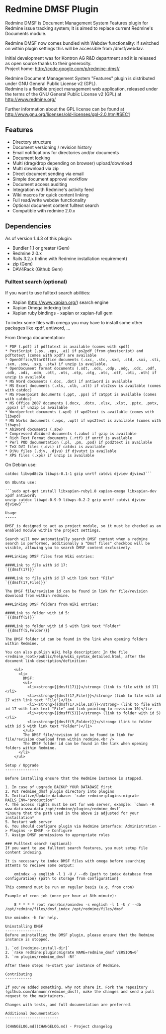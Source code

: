 Redmine DMSF Plugin
===================

Redmine DMSF is Document Management System Features plugin for Redmine issue tracking system; It is aimed to replace current Redmine's Documents module.

Redmine DMSF now comes bundled with Webdav functionality: if switched on within plugin settings this will be accessible from /dmsf/webdav.

Initial development was for Kontron AG R&D department and it is released as open source thanks to their generosity.  
Project home: <http://code.google.com/p/redmine-dmsf/>

Redmine Document Management System "Features" plugin is distributed under GNU General Public License v2 (GPL).  
Redmine is a flexible project management web application, released under the terms of the GNU General Public License v2 (GPL) at <http://www.redmine.org/>

Further information about the GPL license can be found at
<http://www.gnu.org/licenses/old-licenses/gpl-2.0.html#SEC1>

Features
--------

  * Directory structure
  * Document versioning / revision history
  * Email notifications for directories and/or documents
  * Document locking
  * Multi (drag/drop depending on browser) upload/download
  * Multi download via zip
  * Direct document sending via email
  * Simple document approval workflow
  * Document access auditing
  * Integration with Redmine's activity feed
  * Wiki macros for quick content linking
  * Full read/write webdav functionality
  * Optional document content fulltext search
  * Compatible with redmine 2.0.x

Dependencies
------------

As of version 1.4.3 of this plugin:

  * Bundler 1.1 or greater (Gem)
  * Redmine 2.0.x 
  * Rails 3.2.x (Inline with Redmine installation requirement) 
  * zip (Gem)
  * DAV4Rack (Github Gem)

### Fulltext search (optional)

If you want to use fulltext search abilities:

  * Xapian (<http://www.xapian.org/>) search engine 
  * Xapian Omega indexing tool
  * Xapian ruby bindings - xapian or xapian-full gem

To index some files with omega you may have to install some other packages like
xpdf, antiword, ...

From Omega documentation:

    * PDF (.pdf) if pdftotext is available (comes with xpdf)  
    * PostScript (.ps, .eps, .ai) if ps2pdf (from ghostscript) and pdftotext (comes with xpdf) are available  
    * OpenOffice/StarOffice documents (.sxc, .stc, .sxd, .std, .sxi, .sti, .sxm, .sxw, .sxg, .stw) if unzip is available.
    * OpenDocument format documents (.odt, .ods, .odp, .odg, .odc, .odf, .odb, .odi, .odm, .ott, .ots, .otp, .otg, .otc, .otf, .oti, .oth) if unzip is available  
    * MS Word documents (.doc, .dot) if antiword is available  
    * MS Excel documents (.xls, .xlb, .xlt) if xls2csv is available (comes with catdoc)  
    * MS Powerpoint documents (.ppt, .pps) if catppt is available (comes with catdoc)  
    * MS Office 2007 documents (.docx, .dotx, .xlsx, .xlst, .pptx, .potx, .ppsx) if unzip is available  
    * Wordperfect documents (.wpd) if wpd2text is available (comes with libwpd)  
    * MS Works documents (.wps, .wpt) if wps2text is available (comes with libwps)  
    * AbiWord documents (.abw)  
    * Compressed AbiWord documents (.zabw) if gzip is available  
    * Rich Text Format documents (.rtf) if unrtf is available  
    * Perl POD documentation (.pl, .pm, .pod) if pod2text is available  
    * TeX DVI files (.dvi) if catdvi is available  
    * DjVu files (.djv, .djvu) if djvutxt is available  
    * XPS files (.xps) if unzip is available

On Debian use:

```apt-get install libxapian-ruby1.8 xapian-omega libxapian-dev xpdf antiword unzip\
catdoc libwpd8c2a libwps-0.1-1 gzip unrtf catdvi djview djview3```

On Ubuntu use:

```sudo apt-get install libxapian-ruby1.8 xapian-omega libxapian-dev xpdf antiword\
unzip catdoc libwpd-0.9-9 libwps-0.2-2 gzip unrtf catdvi djview djview3```

Usage
-----

DMSF is designed to act as project module, so it must be checked as an enabled module within the project settings.

Search will now automatically search DMSF content when a redmine search is performed, additionally a "Dmsf files" checkbox will be visible, allowing you to search DMSF content exclusively.

###Linking DMSF files from Wiki entries:

####Link to file with id 17:
`{{dmsf(17)}}`

####Link to file with id 17 with link text "File"
`{{dmsf(17,File)}}`

The DMSF file/revision id can be found in link for file/revision download from within redmine.

###Linking DMSF folders from Wiki entries:

####Link to folder with id 5:
`{{dmsff(5)}}`

####Link to folder with id 5 with link text "Folder"
`{{dmsff(5,Folder)}}`

The DMSF folder id can be found in the link when opening folders within Redmine.

You can also publish Wiki help description: In the file <redmine_root>/public/help/wiki_syntax_detailed.html, after the document link description/definition:

    <ul>
      <li>
        DMSF:
        <ul>
          <li><strong>{{dmsf(17)}}</strong> (link to file with id 17)</li>
          <li><strong>{{dmsf(17,File)}}</strong> (link to file with id 17 with link text "File")</li>
          <li><strong>{{dmsf(17,File,10)}}</strong> (link to file with id 17 with link text "File" and link pointing to revision 10)</li>
          <li><strong>{{dmsff(5)}}</strong> (link to folder with id 5)</li>
          <li><strong>{{dmsff(5,Folder)}}</strong> (link to folder with id 5 with link text "Folder")</li>
        </ul>
        The DMSF file/revision id can be found in link for file/revision download from within redmine.<br />
        The DMSF folder id can be found in the link when opening folders within Redmine.
      </li>
    </ul>

Setup / Upgrade
---------------

Before installing ensure that the Redmine instance is stopped.

1. In case of upgrade BACKUP YOUR DATABASE first
2. Put redmine_dmsf plugin directory into plugins
3. Initialize/Update database: `rake redmine:plugins:migrate RAILS_ENV="production"`
4. The access rights must be set for web server, example: `chown -R www-data:www-data /opt/redmine/plugins/redmine_dmsf`
*Ensure that the path used in the above is adjusted for your installation*
5. Restart web server
6. You should configure plugin via Redmine interface: Administration -> Plugins -> DMSF -> Configure
7. Assign DMSF permissions to appropriate roles

### Fulltext search (optional)
If you want to use fulltext search features, you must setup file content indexing.

It is necessary to index DMSF files with omega before searching attemts to recieve some output:

    omindex -s english -l 1 -U / --db {path to index database from configuration} {path to storage from configuration}

This command must be run on regular basis (e.g. from cron)

Example of cron job (once per hour at 8th minute):

    8 * * * * root /usr/bin/omindex -s english -l 1 -U / --db /opt/redmine/files/dmsf_index /opt/redmine/files/dmsf

Use omindex -h for help.

Uninstalling DMSF
-----------------
Before uninstalling the DMSF plugin, please ensure that the Redmine instance is stopped.

1. `cd [redmine-install-dir]`
2. `rake redmine:plugin:migrate NAME=redmine_dmsf VERSION=0`
3. `rm plugins/redmine_dmsf -Rf`

After these steps re-start your instance of Redmine.

Contributing
------------

If you've added something, why not share it. Fork the repository (github.com/danmunn/redmine_dmsf), make the changes and send a pull request to the maintainers.

Changes with tests, and full documentation are preferred.

Additional Documentation
------------------------

[CHANGELOG.md](CHANGELOG.md) - Project changelog
